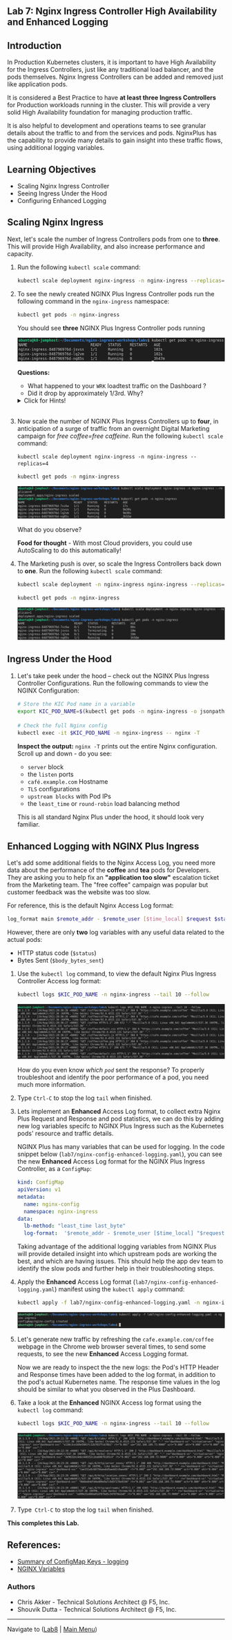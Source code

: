 ## Lab 7: Nginx Ingress Controller High Availability and Enhanced Logging

## Introduction

In Production Kubernetes clusters, it is important to have High Availability for the Ingress Controllers, just like any traditional load balancer, and the pods themselves.  Nginx Ingress Controllers can be added and removed just like application pods.  

It is considered a Best Practice to have **at least three Ingress Controllers** for Production workloads running in the cluster.  This will provide a very solid High Availability foundation for managing production traffic.

It is also helpful to development and operations teams to see granular details about the traffic to and from the services and pods.  NginxPlus has the capability to provide many details to gain insight into these traffic flows, using additional logging variables.

## Learning Objectives

- Scaling Nginx Ingress Controller
- Seeing Ingress Under the Hood
- Configuring Enhanced Logging

## Scaling Nginx Ingress

Next, let's scale the number of Ingress Controllers pods from one to **three**. This will provide High Availability, and also increase performance and capacity.

1. Run the following `kubectl scale` command:

    ```bash
    kubectl scale deployment nginx-ingress -n nginx-ingress --replicas=3
    ```

1. To see the newly created NGINX Plus Ingress Controller pods run the following command in the `nginx-ingress` namespace:

    ```bash
    kubectl get pods -n nginx-ingress
    ```

    You should see **three** NGINX Plus Ingress Controller pods running

    ![get Ingress pods](media/lab7_get_ingress_pods.png)

    **Questions:** 
     - What happened to your `WRK` loadtest traffic on the Dashboard ?
     - Did it drop by approximately 1/3rd.  Why?

    <details><summary>Click for Hints!</summary>
      <br/>
      <p>
        <strong>Answer</strong>: there are now <strong>three Ingress Controllers</strong>, each taking 1/3rd of the traffic from the LoadBalancer Service, out in front of all 3 Ingress Controllers.  The incoming traffic to the first Ingress Controller is now equally shared with 2 new Ingress Controllers. <br/> 

        Refer to the topology diagram of this lab's Multi-Ingress deployment:
      </p>
      
      ![Multiple Ingress](media/lab7_multi_ingress.png)
    </details><br/>

1. Now scale the number of NGINX Plus Ingress Controllers up to **four**, in anticipation of a surge of traffic from an overnight Digital Marketing campaign for *free coffee=free caffeine*. Run the following `kubectl scale` command:

   ```
   kubectl scale deployment nginx-ingress -n nginx-ingress --replicas=4
   ```
   ```bash
   kubectl get pods -n nginx-ingress
   ```

   ![scale Ingress to 4](media/lab7_ingress_scale4.png)

    What do you observe?

   **Food for thought** - With most Cloud providers, you could use AutoScaling to do this automatically!

1. The Marketing push is over, so scale the Ingress Controllers back down to **one**. Run the following `kubectl scale` command:

    ```bash
    kubectl scale deployment -n nginx-ingress nginx-ingress --replicas=1
    ```
    ```bash
    kubectl get pods -n nginx-ingress
    ```
    ![scale Ingress to 1](media/lab7_ingress_scale1.png)

## Ingress Under the Hood

1. Let's take peek under the hood – check out the NGINX Plus Ingress Controller Configurations. Run the following commands to view the NGINX Configuration:

    ```bash
    # Store the KIC Pod name in a variable
    export KIC_POD_NAME=$(kubectl get pods -n nginx-ingress -o jsonpath='{.items[0].metadata.name}')

    # Check the full Nginx config
    kubectl exec -it $KIC_POD_NAME -n nginx-ingress -- nginx -T
    ```

    **Inspect the output:** `nginx -T` prints out the entire Nginx configuration. Scroll up and down - do you see:

    - `server` block
    - the `listen` ports 
    - `café.example.com` Hostname
    - `TLS` configurations 
    - `upstream blocks` with Pod IPs 
    - the `least_time` or `round-robin` load balancing method  

    This is all standard Nginx Plus under the hood, it should look very familiar.

## Enhanced Logging with NGINX Plus Ingress

Let's add some additional fields to the Nginx Access Log, you need more data about the performance of the **coffee** and **tea** pods for Developers.  They are asking you to help fix an **"application too slow"** escalation ticket from the Marketing team. The "free coffee" campaign was popular but customer feedback was the website was too slow.

For reference, this is the default Nginx Access Log format:
  
```bash
log_format main $remote_addr - $remote_user [$time_local] $request $status $body_bytes_sent $http_refererm $http_user_agent $http_x_forwarded_for;
```

However, there are only **two** log variables with any useful data related to the actual pods:

  - HTTP status code (`$status`)
  - Bytes Sent (`$body_bytes_sent`) 

1. Use the `kubectl log` command, to view the default Nginx Plus Ingress Controller Access log format:

    ```bash
    kubectl logs $KIC_POD_NAME -n nginx-ingress --tail 10 --follow
    ```

    ![Access logs](media/access-logs.png)

    How do you even know *which `pod`* sent the response? To properly troubleshoot and identify the poor performance of a pod, you need much more information. 

1. Type `Ctrl-C` to stop the log `tail` when finished.

1. Lets implement an **Enhanced** Access Log format, to collect extra Nginx Plus Request and Response and pod statistics, we can do this by adding new log variables specifc to NGINX Plus Ingress such as the Kubernetes pods' resource and traffic details. 

    NGINX Plus has many variables that can be used for logging. In the code snippet below
    (`lab7/nginx-config-enhanced-logging.yaml`), you can see the new **Enhanced** Access Log format for the NGINX Plus Ingress Controller, as a `ConfigMap`:

      ```yaml
      kind: ConfigMap
      apiVersion: v1
      metadata:
        name: nginx-config
        namespace: nginx-ingress
      data:
        lb-method: "least_time last_byte"
        log-format:  '$remote_addr - $remote_user [$time_local] "$request" $status $body_bytes_sent "$http_referer" "$http_user_agent" "$http_x_forwarded_for" rn="$resource_name" "$resource_type" "$resource_namespace" svc="$service" "$request_id" rt=“$request_time” ua=“$upstream_addr” uct="$upstream_connect_time" uht="$upstream_header_time" urt="$upstream_response_time" uqt=“$upstream_queue_time“ cs=“$upstream_cache_status“'
      ```

      Taking advantage of the additional logging variables from NGINX Plus will provide detailed insight into which upstream pods are working the best, and which are having issues.  This should help the app dev team to identify the slow pods and further help in their troubleshooting steps.

1. Apply the **Enhanced** Access Log format (`lab7/nginx-config-enhanced-logging.yaml`) manifest using the `kubectl apply` command:

    ```bash
    kubectl apply -f lab7/nginx-config-enhanced-logging.yaml -n nginx-ingress
    ```
    ![Apply Enhanced log](media/lab7_apply_enh_log.png)

1. Let's generate new traffic by refreshing the `cafe.example.com/coffee` webpage in the Chrome web browser several times, to send some requests, to see the new **Enhanced** Access Logging format.

    Now we are ready to inspect the the new logs: the Pod's HTTP Header and Response times have been added to the log format, in addition to the pod's actual Kubernetes name. The response time values in the log should be similar to what you observed in the Plus Dashboard.

1. Take a look at the **Enhanced** NGINX Access log format using the `kubectl log` command:

    ```bash
    kubectl logs $KIC_POD_NAME -n nginx-ingress --tail 10 --follow
    ```

    ![log tailing screenshot](media/access-log-enhanced.png)

1. Type` Ctrl-C` to stop the log  `tail` when finished.


**This completes this Lab.** 

## References: 

- [Summary of ConfigMap Keys - logging](http://docs.nginx.com/nginx-ingress-controller/configuration/global-configuration/configmap-resource/#logging)
- [NGINX Variables](http://nginx.org/en/docs/varindex.html)

### Authors
- Chris Akker - Technical Solutions Architect @ F5, Inc.
- Shouvik Dutta - Technical Solutions Architect @ F5, Inc.

-------------

Navigate to ([Lab8](../lab8/readme.md) | [Main Menu](../LabGuide.md))


